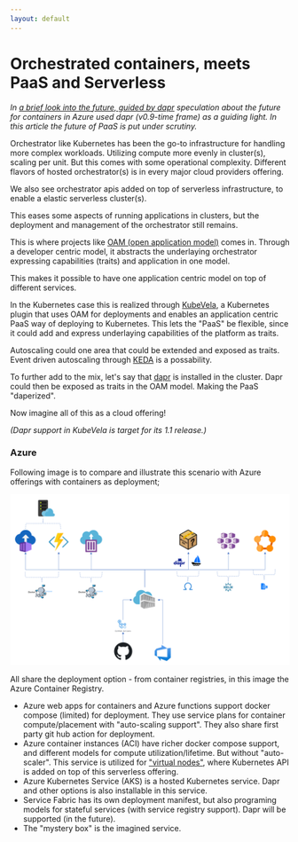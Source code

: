 ```yaml
---
layout: default
---
```


# Orchestrated containers, meets PaaS and Serverless

*In [a brief look into the future, guided by dapr](azure_containers.html) speculation about the future for containers in Azure used dapr (v0.9-time frame) as a guiding light. In this article the future of PaaS is put under scrutiny.*

Orchestrator like Kubernetes has been the go-to infrastructure for handling more complex workloads.
Utilizing compute more evenly in cluster(s), scaling per unit. But this comes with some operational complexity. Different flavors of hosted orchestrator(s) is in every major cloud providers offering.

We also see orchestrator apis added on top of serverless infrastructure, to enable a elastic serverless cluster(s).

This eases some aspects of running applications in clusters, but the deployment and management of the orchestrator still remains.

This is where projects like [OAM (open application model)](https://oam.dev) comes in. Through a developer centric model, it abstracts the underlaying orchestrator expressing capabilities (traits) and application in one model.

This makes it possible to have one application centric model on top of different services.

In the Kubernetes case this is realized through [KubeVela](https://kubevela.io/), a Kubernetes plugin that uses OAM for deployments and enables an application centric PaaS way of deploying to Kubernetes.
This lets the "PaaS" be flexible, since it could add and express underlaying capabilities of the platform as traits.

Autoscaling could one area that could be extended and exposed as traits. Event driven autoscaling through [KEDA](https://keda.sh/) is a possability.

To further add to the mix, let's say that [dapr](https://dapr.io) is installed in the cluster. Dapr could then be exposed as traits in the OAM model. Making the PaaS "daperized".

Now imagine all of this as a cloud offering!

*(Dapr support in KubeVela is target for its 1.1 release.)*

### Azure

Following image is to compare and illustrate this scenario with Azure offerings with containers as deployment;

![Service definition](assets/azure_container_paas.png)

All share the deployment option - from container registries, in this image the Azure Container Registry.

- Azure web apps for containers and Azure functions support docker compose (limited) for deployment. They use service plans for container compute/placement with "auto-scaling support". They also share first party git hub action for deployment.
- Azure container instances (ACI) have richer docker compose support, and different models for compute utilization/lifetime. But without "auto-scaler".
This service is utilized for ["virtual nodes"](https://docs.microsoft.com/en-us/azure/aks/virtual-nodes), where Kubernetes API is added on top of this serverless offering.
- Azure Kubernetes Service (AKS) is a hosted Kubernetes service. Dapr and other options is also installable in this service. 
- Service Fabric has its own deployment manifest, but also programing models for stateful services (with service registry support). Dapr will be supported (in the future).
- The "mystery box" is the imagined service.

